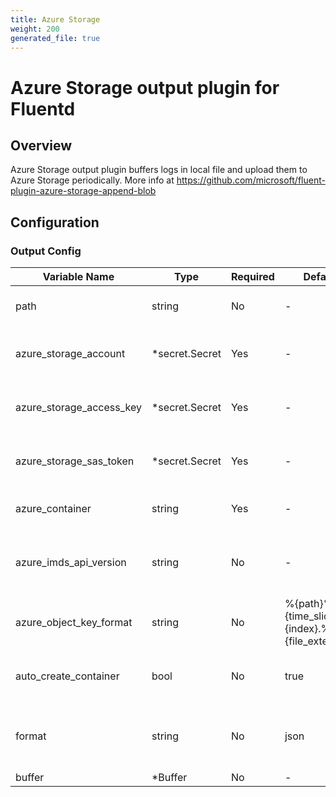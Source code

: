 ```yaml
---
title: Azure Storage
weight: 200
generated_file: true
---
```


# Azure Storage output plugin for Fluentd
## Overview
Azure Storage output plugin buffers logs in local file and upload them to Azure Storage periodically.
More info at https://github.com/microsoft/fluent-plugin-azure-storage-append-blob

## Configuration
### Output Config
| Variable Name | Type | Required | Default | Description |
|---|---|---|---|---|
| path | string | No | - | Path prefix of the files on Azure<br> |
| azure_storage_account | *secret.Secret | Yes | - | Your azure storage account<br>[Secret](../secret/)<br> |
| azure_storage_access_key | *secret.Secret | Yes | - | Your azure storage access key<br>[Secret](../secret/)<br> |
| azure_storage_sas_token | *secret.Secret | Yes | - | Your azure storage sas token<br>[Secret](../secret/)<br> |
| azure_container | string | Yes | - | Your azure storage container<br> |
| azure_imds_api_version | string | No | - | Azure Instance Metadata Service API Version<br> |
| azure_object_key_format | string | No |  %{path}%{time_slice}_%{index}.%{file_extension} | Object key format <br> |
| auto_create_container | bool | No |  true | Automatically create container if not exists<br> |
| format | string | No | json | Compat format type: out_file, json, ltsv (default: out_file)<br> |
| buffer | *Buffer | No | - | [Buffer](../buffer/)<br> |
